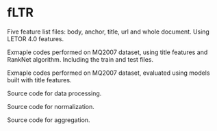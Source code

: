 # fLTR
Five feature list files: body, anchor, title, url and whole document. Using LETOR 4.0 features. 

Exmaple codes performed on MQ2007 dataset, using title features and RankNet algorithm. Including the train and test files.

Exmaple codes performed on MQ2007 dataset, evaluated using models built with title features.

Source code for data processing.

Source code for normalization.

Source code for aggregation.


